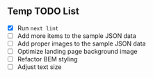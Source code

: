 ## Temp TODO List

- [x] Run `next lint`
- [ ] Add more items to the sample JSON data
- [ ] Add proper images to the sample JSON data
- [ ] Optimize landing page background image
- [ ] Refactor BEM styling
- [ ] Adjust text size
